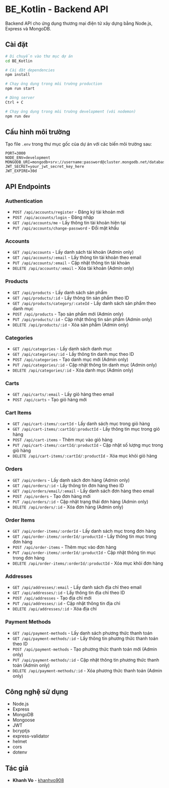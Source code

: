 # BE_Kotlin - Backend API

Backend API cho ứng dụng thương mại điện tử xây dựng bằng Node.js, Express và MongoDB.

## Cài đặt

```bash
# Di chuyển vào thư mục dự án
cd BE_Kotlin

# Cài đặt dependencies
npm install

# Chạy ứng dụng trong môi trường production
npm run start

# Dừng server
Ctrl + C

# Chạy ứng dụng trong môi trường development (với nodemon)
npm run dev
```

## Cấu hình môi trường

Tạo file `.env` trong thư mục gốc của dự án với các biến môi trường sau:

```
PORT=3000
NODE_ENV=development
MONGODB_URI=mongodb+srv://username:password@cluster.mongodb.net/database
JWT_SECRET=your_jwt_secret_key_here
JWT_EXPIRE=30d
```

## API Endpoints

### Authentication

- `POST /api/accounts/register` - Đăng ký tài khoản mới
- `POST /api/accounts/login` - Đăng nhập
- `GET /api/accounts/me` - Lấy thông tin tài khoản hiện tại
- `PUT /api/accounts/change-password` - Đổi mật khẩu

### Accounts

- `GET /api/accounts` - Lấy danh sách tài khoản (Admin only)
- `GET /api/accounts/:email` - Lấy thông tin tài khoản theo email
- `PUT /api/accounts/:email` - Cập nhật thông tin tài khoản
- `DELETE /api/accounts/:email` - Xóa tài khoản (Admin only)

### Products

- `GET /api/products` - Lấy danh sách sản phẩm
- `GET /api/products/:id` - Lấy thông tin sản phẩm theo ID
- `GET /api/products/category/:cateId` - Lấy danh sách sản phẩm theo danh mục
- `POST /api/products` - Tạo sản phẩm mới (Admin only)
- `PUT /api/products/:id` - Cập nhật thông tin sản phẩm (Admin only)
- `DELETE /api/products/:id` - Xóa sản phẩm (Admin only)

### Categories

- `GET /api/categories` - Lấy danh sách danh mục
- `GET /api/categories/:id` - Lấy thông tin danh mục theo ID
- `POST /api/categories` - Tạo danh mục mới (Admin only)
- `PUT /api/categories/:id` - Cập nhật thông tin danh mục (Admin only)
- `DELETE /api/categories/:id` - Xóa danh mục (Admin only)

### Carts

- `GET /api/carts/:email` - Lấy giỏ hàng theo email
- `POST /api/carts` - Tạo giỏ hàng mới

### Cart Items

- `GET /api/cart-items/:cartId` - Lấy danh sách mục trong giỏ hàng
- `GET /api/cart-items/:cartId/:productId` - Lấy thông tin mục trong giỏ hàng
- `POST /api/cart-items` - Thêm mục vào giỏ hàng
- `PUT /api/cart-items/:cartId/:productId` - Cập nhật số lượng mục trong giỏ hàng
- `DELETE /api/cart-items/:cartId/:productId` - Xóa mục khỏi giỏ hàng

### Orders

- `GET /api/orders` - Lấy danh sách đơn hàng (Admin only)
- `GET /api/orders/:id` - Lấy thông tin đơn hàng theo ID
- `GET /api/orders/email/:email` - Lấy danh sách đơn hàng theo email
- `POST /api/orders` - Tạo đơn hàng mới
- `PUT /api/orders/:id` - Cập nhật trạng thái đơn hàng (Admin only)
- `DELETE /api/orders/:id` - Xóa đơn hàng (Admin only)

### Order Items

- `GET /api/order-items/:orderId` - Lấy danh sách mục trong đơn hàng
- `GET /api/order-items/:orderId/:productId` - Lấy thông tin mục trong đơn hàng
- `POST /api/order-items` - Thêm mục vào đơn hàng
- `PUT /api/order-items/:orderId/:productId` - Cập nhật thông tin mục trong đơn hàng
- `DELETE /api/order-items/:orderId/:productId` - Xóa mục khỏi đơn hàng

### Addresses

- `GET /api/addresses/:email` - Lấy danh sách địa chỉ theo email
- `GET /api/addresses/:id` - Lấy thông tin địa chỉ theo ID
- `POST /api/addresses` - Tạo địa chỉ mới
- `PUT /api/addresses/:id` - Cập nhật thông tin địa chỉ
- `DELETE /api/addresses/:id` - Xóa địa chỉ

### Payment Methods

- `GET /api/payment-methods` - Lấy danh sách phương thức thanh toán
- `GET /api/payment-methods/:id` - Lấy thông tin phương thức thanh toán theo ID
- `POST /api/payment-methods` - Tạo phương thức thanh toán mới (Admin only)
- `PUT /api/payment-methods/:id` - Cập nhật thông tin phương thức thanh toán (Admin only)
- `DELETE /api/payment-methods/:id` - Xóa phương thức thanh toán (Admin only)

## Công nghệ sử dụng

- Node.js
- Express
- MongoDB
- Mongoose
- JWT
- bcryptjs
- express-validator
- helmet
- cors
- dotenv

## Tác giả

- **Khanh Vo** - [khanhvo908](https://github.com/khanhvo908)